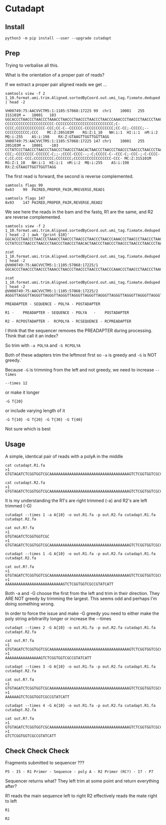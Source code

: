 
#	Cutadapt

##	Install

```
python3 -m pip install --user --upgrade cutadapt
```




##	Prep

Trying to verbalise all this.


What is the orientation of a proper pair of reads?


If we extract a proper pair aligned reads we get ...

```
samtools view -f 2 1_10.format.umi.trim.Aligned.sortedByCoord.out.umi_tag.fixmate.deduped.bam | head -2

VH00749:75:AACVVCTM5:1:1105:57068:17225	99	chr1	10001	255	31S101M	=	10001	103	GGCACCCTAACCCTAACCCTAAACCTAACCCTAACCCTAACCCTAACCCAAACCCTAACCCTAACCCTAACCCTAACCCTAACCCTAACCCTAACCCTAACCCTAACCCTAACCCTAACCCTAACCCTAACC	CCCCCCCCCCCCCCCCCCCCCC-CCCCCCCCCCCCCCCCCCCCCCCCCC;C-CCCC;CCCCCCCCCCCCC-CCC;CC-C--CCCCCC-CCCCCCCCCCCCC;CC-CC;-CCCCC;--CCCCCCCCCCC;CCC	MC:Z:20S103M	RG:Z:1_10	NH:i:1	HI:i:1	nM:i:2	MQ:i:255	AS:i:198	RX:Z:GTAAGTTGGTTGGTTAGG
VH00749:75:AACVVCTM5:1:1105:57068:17225	147	chr1	10001	255	20S103M	=	10001	-103	CCTATCCCTAACCCTAACCCTAACCCTAACCCTAACACTAACCCTAACCCTAACCCTAACCCTAACCCTAACCCTAACCCTAACCCTAACCCTAACCCTAACCCTAACCCTAACCCTAACCCT	CCC;-CCCCCCCC-CCCCCC-C;;-;CCCC-CCCC--;-C;CCCCC-C--CCC-C;-CCC-;-C-CCCC-C;CC;CCC-CCC;CCCCCCCCC;CCCCCCC;CCCCCCCCCCCCCCCCC-CCC-	MC:Z:31S101M	RG:Z:1_10	NH:i:1	HI:i:1	nM:i:2	MQ:i:255	AS:i:198	RX:Z:GTAAGTTGGTTGGTTAGG
```

The first read is forward, the second is reverse complemented.
```
samtools flags 99
0x63	99	PAIRED,PROPER_PAIR,MREVERSE,READ1

samtools flags 147
0x93	147	PAIRED,PROPER_PAIR,REVERSE,READ2
```

We see here the reads in the bam and the fastq, R1 are the same, and R2 are reverse complemented.
```
samtools view -f 2 1_10.format.umi.trim.Aligned.sortedByCoord.out.umi_tag.fixmate.deduped.bam | head -2 | awk '{print $10}'
GGCACCCTAACCCTAACCCTAAACCTAACCCTAACCCTAACCCTAACCCAAACCCTAACCCTAACCCTAACCCTAACCCTAACCCTAACCCTAACCCTAACCCTAACCCTAACCCTAACCCTAACCCTAACC
CCTATCCCTAACCCTAACCCTAACCCTAACCCTAACACTAACCCTAACCCTAACCCTAACCCTAACCCTAACCCTAACCCTAACCCTAACCCTAACCCTAACCCTAACCCTAACCCTAACCCT

zcat 1_10.format.umi.trim.Aligned.sortedByCoord.out.umi_tag.fixmate.deduped.R1.fastq.gz | head -2
@VH00749:75:AACVVCTM5:1:1105:57068:17225/1
GGCACCCTAACCCTAACCCTAAACCTAACCCTAACCCTAACCCTAACCCAAACCCTAACCCTAACCCTAACCCTAACCCTAACCCTAACCCTAACCCTAACCCTAACCCTAACCCTAACCCTAACCCTAACC

zcat 1_10.format.umi.trim.Aligned.sortedByCoord.out.umi_tag.fixmate.deduped.R2.fastq.gz | head -2
@VH00749:75:AACVVCTM5:1:1105:57068:17225/2
AGGGTTAGGGTTAGGGTTAGGGTTAGGGTTAGGGTTAGGGTTAGGGTTAGGGTTAGGGTTAGGGTTAGGGTTAGGGTTAGGGTTAGTGTTAGGGTTAGGGTTAGGGTTAGGGTTAGGGATAGG

```


```
PREADAPTER - SEQUENCE - POLYA - POSTADAPTER
```


```
R1 -    PREADAPTER - SEQUENCE - POLYA   -    POSTADAPTER

R2 - RCPOSTADAPTER -  RCPOLYA - RCSEQUENCE - RCPREADAPTER
```


I think that the sequencer removes the PREADAPTER during processing. Think that call it an index?


So trim with `-a POLYA` and `-G RCPOLYA`


Both of these adapters trim the leftmost first so `-a` is greedy and `-G` is NOT greedy.`

Because `-G` is trimming from the left and not greedy, we need to increase `--times` 
```
--times 12
```

or make it longer 
```
-G T{20}
```

or include varying length of it
```
-G T{10} -G T{20} -G T{30} -G T{40}
```

Not sure which is best









## Usage


A simple, identical pair of reads with a polyA in the middle


```
cat cutadapt.R1.fa
>1
GTGTAGATCTCGGTGGTCGCAAAAAAAAAAAAAAAAAAAAAAAAAAAAAAAAAAAAGTCTCGGTGGTCGCCGTATCATT

cat cutadapt.R2.fa
>1
GTGTAGATCTCGGTGGTCGCAAAAAAAAAAAAAAAAAAAAAAAAAAAAAAAAAAAAGTCTCGGTGGTCGCCGTATCATT
```


It is my understanding the R1's are right trimmed (-a)
and R2's are left trimmed (-G)



```
cutadapt --times 1 -a A{10} -o out.R1.fa -p out.R2.fa cutadapt.R1.fa cutadapt.R2.fa

cat out.R?.fa
>1
GTGTAGATCTCGGTGGTCGC
>1
GTGTAGATCTCGGTGGTCGCAAAAAAAAAAAAAAAAAAAAAAAAAAAAAAAAAAAAGTCTCGGTGGTCGCCGTATCATT
```

```
cutadapt --times 1 -G A{10} -o out.R1.fa -p out.R2.fa cutadapt.R1.fa cutadapt.R2.fa

cat out.R?.fa
>1
GTGTAGATCTCGGTGGTCGCAAAAAAAAAAAAAAAAAAAAAAAAAAAAAAAAAAAAGTCTCGGTGGTCGCCGTATCATT
>1
AAAAAAAAAAAAAAAAAAAAAAAAAAGTCTCGGTGGTCGCCGTATCATT
```

Both -a and -G choose the first from the left and trim in their direction. 
They ARE NOT greedy by trimming the largest. 
This seems odd and perhaps I'm doing something wrong.

In order to force the issue and make -G greedy you need to either make the poly string arbitrarilty longer or increase the --times


```
cutadapt --times 2 -G A{10} -o out.R1.fa -p out.R2.fa cutadapt.R1.fa cutadapt.R2.fa

cat out.R?.fa
>1
GTGTAGATCTCGGTGGTCGCAAAAAAAAAAAAAAAAAAAAAAAAAAAAAAAAAAAAGTCTCGGTGGTCGCCGTATCATT
>1
AAAAAAAAAAAAAAAAGTCTCGGTGGTCGCCGTATCATT
```

```
cutadapt --times 3 -G A{10} -o out.R1.fa -p out.R2.fa cutadapt.R1.fa cutadapt.R2.fa

cat out.R?.fa
>1
GTGTAGATCTCGGTGGTCGCAAAAAAAAAAAAAAAAAAAAAAAAAAAAAAAAAAAAGTCTCGGTGGTCGCCGTATCATT
>1
AAAAAAGTCTCGGTGGTCGCCGTATCATT
```

```
cutadapt --times 4 -G A{10} -o out.R1.fa -p out.R2.fa cutadapt.R1.fa cutadapt.R2.fa

cat out.R?.fa
>1
GTGTAGATCTCGGTGGTCGCAAAAAAAAAAAAAAAAAAAAAAAAAAAAAAAAAAAAGTCTCGGTGGTCGCCGTATCATT
>1
GTCTCGGTGGTCGCCGTATCATT
```









##	Check Check Check


Fragments submitted to sequencer ???

```
P5 - I5 - R1 Primer - Sequence - poly A - R2 Primer (RC?) - I7 - P7

```


Sequencer returns what? They left trim at some point and return everything after?

R1 reads the main sequence left to right
R2 effectively reads the mate right to left

```
R1

R2

```


